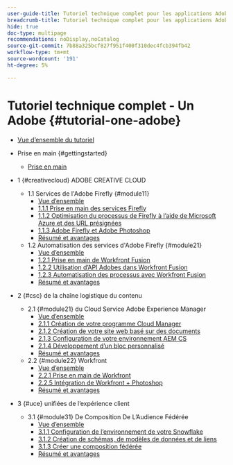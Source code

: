 ```yaml
---
user-guide-title: Tutoriel technique complet pour les applications Adobes, du Creative Cloud à l'Experience Cloud
breadcrumb-title: Tutoriel technique complet pour les applications Adobes, du Creative Cloud à l'Experience Cloud
hide: true
doc-type: multipage
recommendations: noDisplay,noCatalog
source-git-commit: 7b88a325bcf827f951f400f310dec4fcb394fb42
workflow-type: tm+mt
source-wordcount: '191'
ht-degree: 5%

---
```



# Tutoriel technique complet - Un Adobe {#tutorial-one-adobe}

+ [Vue d’ensemble du tutoriel](/help/tutorial-one-adobe/overview.md)

+ Prise en main {#gettingstarted}
   + [Prise en main](/help/tutorial-one-adobe/modules/getting-started/getting-started.md)
+ 1 {#creativecloud} ADOBE CREATIVE CLOUD
   + 1.1 Services de l&#39;Adobe Firefly {#module11}
      + [Vue d’ensemble](/help/tutorial-one-adobe/modules/creative-cloud/module1.1/firefly-services.md)
      + [1.1.1 Prise en main des services Firefly](/help/tutorial-one-adobe/modules/creative-cloud/module1.1/ex1.md)
      + [1.1.2 Optimisation du processus de Firefly à l’aide de Microsoft Azure et des URL présignées](/help/tutorial-one-adobe/modules/creative-cloud/module1.1/ex2.md)
      + [1.1.3 Adobe Firefly et Adobe Photoshop](/help/tutorial-one-adobe/modules/creative-cloud/module1.1/ex3.md)
      + [Résumé et avantages](/help/tutorial-one-adobe/modules/creative-cloud/module1.1/summary.md)
   + 1.2 Automatisation des services d&#39;Adobe Firefly {#module21}
      + [Vue d’ensemble](/help/tutorial-one-adobe/modules/creative-cloud/module1.2/automation.md)
      + [1.2.1 Prise en main de Workfront Fusion](/help/tutorial-one-adobe/modules/creative-cloud/module1.2/ex1.md)
      + [1.2.2 Utilisation d’API Adobes dans Workfront Fusion](/help/tutorial-one-adobe/modules/creative-cloud/module1.2/ex2.md)
      + [1.2.3 Automatisation des processus avec Workfront Fusion](/help/tutorial-one-adobe/modules/creative-cloud/module1.2/ex3.md)
      + [Résumé et avantages](/help/tutorial-one-adobe/modules/creative-cloud/module1.2/summary.md)

+ 2 {#csc} de la chaîne logistique du contenu
   + 2.1 {#module21} du Cloud Service Adobe Experience Manager
      + [Vue d’ensemble](/help/tutorial-one-adobe/modules/csc/module2.1/aemcs.md)
      + [2.1.1 Création de votre programme Cloud Manager](/help/tutorial-one-adobe/modules/csc/module2.1/ex1.md)
      + [2.1.2 Création de votre site web basé sur des documents](/help/tutorial-one-adobe/modules/csc/module2.1/ex2.md)
      + [2.1.3 Configuration de votre environnement AEM CS](/help/tutorial-one-adobe/modules/csc/module2.1/ex3.md)
      + [2.1.4 Développement d’un bloc personnalisé](/help/tutorial-one-adobe/modules/csc/module2.1/ex4.md)
      + [Résumé et avantages](/help/tutorial-one-adobe/modules/csc/module2.1/summary.md)
   + 2.2 {#module22} Workfront
      + [Vue d’ensemble](/help/tutorial-one-adobe/modules/csc/module2.2/workfront.md)
      + [2.2.1 Prise en main de Workfront](/help/tutorial-one-adobe/modules/csc/module2.2/ex1.md)
      + [2.2.5 Intégration de Workfront + Photoshop](/help/tutorial-one-adobe/modules/csc/module2.2/ex5.md)
      + [Résumé et avantages](/help/tutorial-one-adobe/modules/csc/module2.2/summary.md)

+ 3 {#uce} unifiées de l’expérience client
   + 3.1 {#module31} De Composition De L’Audience Fédérée
      + [Vue d’ensemble](/help/tutorial-one-adobe/modules/uce/module3.1/fac.md)
      + [3.1.1 Configuration de l’environnement de votre Snowflake](/help/tutorial-one-adobe/modules/uce/module3.1/ex1.md)
      + [3.1.2 Création de schémas, de modèles de données et de liens](/help/tutorial-one-adobe/modules/uce/module3.1/ex2.md)
      + [3.1.3 Créer une composition fédérée](/help/tutorial-one-adobe/modules/uce/module3.1/ex3.md)
      + [Résumé et avantages](/help/tutorial-one-adobe/modules/uce/module3.1/summary.md)

